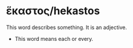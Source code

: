 # ἕκαστος/hekastos
This word describes something. It is an adjective.

* This word means each or every. 
